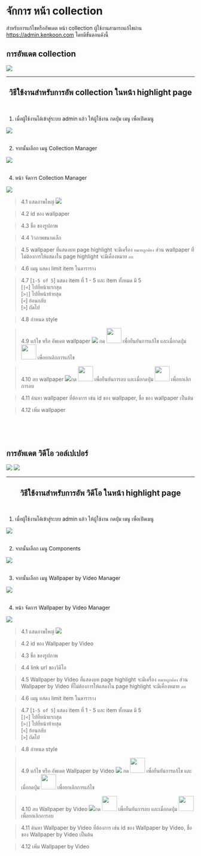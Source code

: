 # จักการ หน้า collection

สำหรับการแก้ไขหรืออัพเดต หน้า collection ผู้ใช้งานสามารถแก้ไขผ่าน https://admin.kenkoon.com โดยมีขั้นตอนดังนี้

## การอัพเดต collection 

<img src=imgs/img5.png />

<hr>
<h2 style="text-align: center;">วิธีใช้งานสำหรับการอัพ collection ในหน้า highlight page</h2>
<br/>

1. เมื่อผู้ใช้งานได้เข้าสู่ระบบ admin แล้ว ให้ผู้ใช้งาน กดปุ่ม เมนู เพื่อเปิดเมนู

<img src=imgs/img0.png />
<br/>
<br/>

2. จากนั้นเลือก เมนู  Collection Manager

<img src=imgs/img2.png />
<br/>
<br/>

4. หน้า จัดการ Collection Manager

<img src=imgs/img3.png />


> 4.1 แสดภาพใหญ่ <img src=imgs/img4.png />

> 4.2 id ของ wallpaper

> 4.3 ชื่อ ของรูปภาพ

> 4.4 วิวภาพขนาดเล็ก

> 4.5 wallpaper  ที่แสดงบท page highlight จะมีเครื่อง `หมายถูกต้อง` ส่วน wallpaper ที่ไม่ต้องการให้แสดงใน page highlight จะมีเคื่องหมาย `ลบ`

> 4.6 เมนู แสดง limit item ในตาราราง

> 4.7  [`1-5 of 5`] แสดง item ที่ 1 - 5 และ item ทั้งหมด มี 5     
[`|<`] ไปที่หน้าแรกสุด  
[`>|`] ไปที่หน้าท้ายสุด  
[`<`] ย้อนกลับ  
[`>`] ถัดไป

> 4.8 กำหนด style 

> 4.9 แก้ไข หรือ อัพเดต  wallpaper <img src=imgs/img11.png /> กด <img style="height:40px" src=imgs/img12.png /> เพื่อยืนยันการแก้ไข และเมื่อกดปุ่ม <img style="height:40px" src=imgs/img13.png /> เพื่อยกเลิกการแก้ไข

> 4.10 ลบ wallpaper  <img src=imgs/img14.png />กด <img style="height:40px" src=imgs/img12.png /> เพื่อยืนยันการลบ และเมื่อกดปุ่ม <img style="height:40px" src=imgs/img13.png /> เพื่อยกเลิกการลบ


> 4.11 ค้นหา wallpaper ที่ต้องการ เช่น id ของ wallpaper, ชื่อ ของ wallpaper เป็นต้น

> 4.12 เพิ่ม wallpaper

<br/>
<br/>
<br/>


## การอัพเดต วิดีโอ วอล์เปเปอร์ 


<img src=imgs/img6.png />

<img src=imgs/img7.png />

<hr/>
<h2 style="text-align: center;">วิธีใช้งานสำหรับการอัพ วิดีโอ ในหน้า highlight page</h2>
<br/>

1. เมื่อผู้ใช้งานได้เข้าสู่ระบบ admin แล้ว ให้ผู้ใช้งาน กดปุ่ม เมนู เพื่อเปิดเมนู

<img src=imgs/img0.png />
<br/>
<br/>

2. จากนั้นเลือก เมนู Components

<img src=imgs/img1.png />
<br/>
<br/>

3. จากนั้นเลือก เมนู  Wallpaper by Video Manager

<img src=imgs/img8.png />
<br/>
<br/>

4. หน้า จัดการ Wallpaper by Video Manager

<img src=imgs/img9.png />


> 4.1 แสดภาพใหญ่ <img src=imgs/img10.png />

> 4.2 id ของ Wallpaper by Video

> 4.3 ชื่อ ของรูปภาพ

> 4.4 link url ของวิดีโอ

> 4.5 Wallpaper by Video  ที่แสดงบท page highlight จะมีเครื่อง `หมายถูกต้อง` ส่วน Wallpaper by Video ที่ไม่ต้องการให้แสดงใน page highlight จะมีเคื่องหมาย `ลบ`

> 4.6 เมนู แสดง limit item ในตาราราง

> 4.7  [`1-5 of 5`] แสดง item ที่ 1 - 5 และ item ทั้งหมด มี 5     
[`|<`] ไปที่หน้าแรกสุด  
[`>|`] ไปที่หน้าท้ายสุด  
[`<`] ย้อนกลับ  
[`>`] ถัดไป

> 4.8 กำหนด style 

> 4.9 แก้ไข หรือ อัพเดต  Wallpaper by Video  <img src=imgs/img15.png /> กด <img style="height:40px" src=imgs/img12.png /> เพื่อยืนยันการแก้ไข และเมื่อกดปุ่ม <img style="height:40px" src=imgs/img13.png /> เพื่อยกเลิกการแก้ไข

> 4.10 ลบ Wallpaper by Video <img src=imgs/img14.png />กด <img style="height:40px" src=imgs/img12.png /> เพื่อยืนยันการลบ และเมื่อกดปุ่ม <img style="height:40px" src=imgs/img13.png /> เพื่อยกเลิกการลบ

> 4.11 ค้นหา Wallpaper by Video ที่ต้องการ เช่น id ของ Wallpaper by Video, ชื่อ ของ Wallpaper by Video เป็นต้น

> 4.12 เพิ่ม Wallpaper by Video

<br/>
<br/>
<br/>